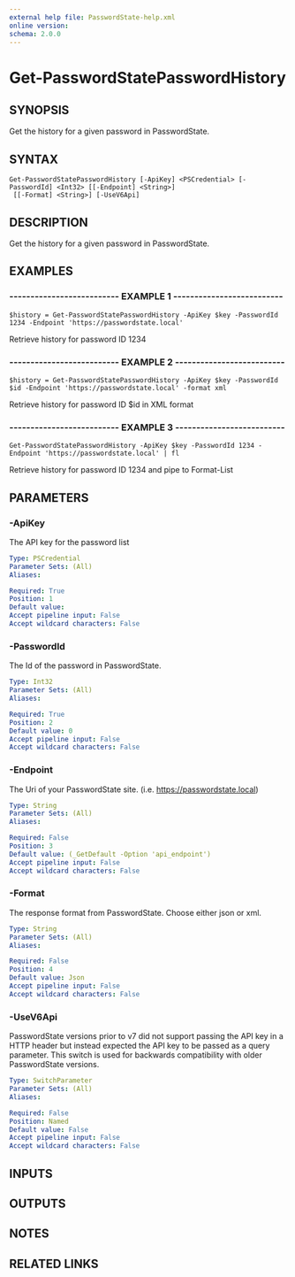 ```yaml
---
external help file: PasswordState-help.xml
online version: 
schema: 2.0.0
---
```


# Get-PasswordStatePasswordHistory
## SYNOPSIS
Get the history for a given password in PasswordState.

## SYNTAX

```
Get-PasswordStatePasswordHistory [-ApiKey] <PSCredential> [-PasswordId] <Int32> [[-Endpoint] <String>]
 [[-Format] <String>] [-UseV6Api]
```

## DESCRIPTION
Get the history for a given password in PasswordState.

## EXAMPLES

### -------------------------- EXAMPLE 1 --------------------------
```
$history = Get-PasswordStatePasswordHistory -ApiKey $key -PasswordId 1234 -Endpoint 'https://passwordstate.local'
```

Retrieve history for password ID 1234

### -------------------------- EXAMPLE 2 --------------------------
```
$history = Get-PasswordStatePasswordHistory -ApiKey $key -PasswordId $id -Endpoint 'https://passwordstate.local' -format xml
```

Retrieve history for password ID $id in XML format

### -------------------------- EXAMPLE 3 --------------------------
```
Get-PasswordStatePasswordHistory -ApiKey $key -PasswordId 1234 -Endpoint 'https://passwordstate.local' | fl
```

Retrieve history for password ID 1234 and pipe to Format-List

## PARAMETERS

### -ApiKey
The API key for the password list

```yaml
Type: PSCredential
Parameter Sets: (All)
Aliases: 

Required: True
Position: 1
Default value: 
Accept pipeline input: False
Accept wildcard characters: False
```

### -PasswordId
The Id of the password in PasswordState.

```yaml
Type: Int32
Parameter Sets: (All)
Aliases: 

Required: True
Position: 2
Default value: 0
Accept pipeline input: False
Accept wildcard characters: False
```

### -Endpoint
The Uri of your PasswordState site.
(i.e.
https://passwordstate.local)

```yaml
Type: String
Parameter Sets: (All)
Aliases: 

Required: False
Position: 3
Default value: (_GetDefault -Option 'api_endpoint')
Accept pipeline input: False
Accept wildcard characters: False
```

### -Format
The response format from PasswordState.
Choose either json or xml.

```yaml
Type: String
Parameter Sets: (All)
Aliases: 

Required: False
Position: 4
Default value: Json
Accept pipeline input: False
Accept wildcard characters: False
```

### -UseV6Api
PasswordState versions prior to v7 did not support passing the API key in a HTTP header
but instead expected the API key to be passed as a query parameter.
This switch is used for 
backwards compatibility with older PasswordState versions.

```yaml
Type: SwitchParameter
Parameter Sets: (All)
Aliases: 

Required: False
Position: Named
Default value: False
Accept pipeline input: False
Accept wildcard characters: False
```

## INPUTS

## OUTPUTS

## NOTES

## RELATED LINKS

